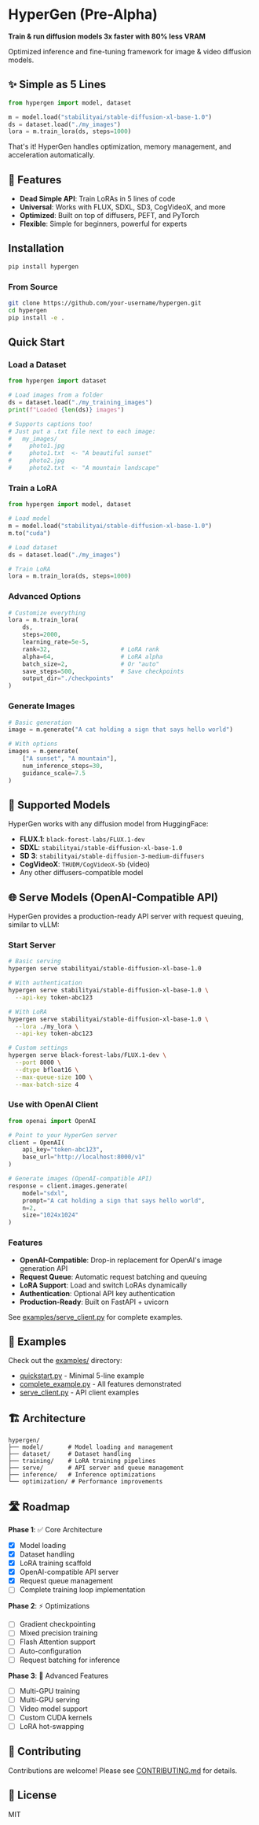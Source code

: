 # HyperGen (Pre-Alpha)

**Train & run diffusion models 3x faster with 80% less VRAM**

Optimized inference and fine-tuning framework for image & video diffusion models.

## ✨ Simple as 5 Lines

```python
from hypergen import model, dataset

m = model.load("stabilityai/stable-diffusion-xl-base-1.0")
ds = dataset.load("./my_images")
lora = m.train_lora(ds, steps=1000)
```

That's it! HyperGen handles optimization, memory management, and acceleration automatically.

## 🚀 Features

- **Dead Simple API**: Train LoRAs in 5 lines of code
- **Universal**: Works with FLUX, SDXL, SD3, CogVideoX, and more
- **Optimized**: Built on top of diffusers, PEFT, and PyTorch
- **Flexible**: Simple for beginners, powerful for experts

## Installation

```bash
pip install hypergen
```

### From Source

```bash
git clone https://github.com/your-username/hypergen.git
cd hypergen
pip install -e .
```

## Quick Start

### Load a Dataset

```python
from hypergen import dataset

# Load images from a folder
ds = dataset.load("./my_training_images")
print(f"Loaded {len(ds)} images")

# Supports captions too!
# Just put a .txt file next to each image:
#   my_images/
#     photo1.jpg
#     photo1.txt  <- "A beautiful sunset"
#     photo2.jpg
#     photo2.txt  <- "A mountain landscape"
```

### Train a LoRA

```python
from hypergen import model, dataset

# Load model
m = model.load("stabilityai/stable-diffusion-xl-base-1.0")
m.to("cuda")

# Load dataset
ds = dataset.load("./my_images")

# Train LoRA
lora = m.train_lora(ds, steps=1000)
```

### Advanced Options

```python
# Customize everything
lora = m.train_lora(
    ds,
    steps=2000,
    learning_rate=5e-5,
    rank=32,                    # LoRA rank
    alpha=64,                   # LoRA alpha
    batch_size=2,               # Or "auto"
    save_steps=500,             # Save checkpoints
    output_dir="./checkpoints"
)
```

### Generate Images

```python
# Basic generation
image = m.generate("A cat holding a sign that says hello world")

# With options
images = m.generate(
    ["A sunset", "A mountain"],
    num_inference_steps=30,
    guidance_scale=7.5
)
```

## 🎯 Supported Models

HyperGen works with any diffusion model from HuggingFace:

- **FLUX.1**: `black-forest-labs/FLUX.1-dev`
- **SDXL**: `stabilityai/stable-diffusion-xl-base-1.0`
- **SD 3**: `stabilityai/stable-diffusion-3-medium-diffusers`
- **CogVideoX**: `THUDM/CogVideoX-5b` (video)
- Any other diffusers-compatible model

## 🌐 Serve Models (OpenAI-Compatible API)

HyperGen provides a production-ready API server with request queuing, similar to vLLM:

### Start Server

```bash
# Basic serving
hypergen serve stabilityai/stable-diffusion-xl-base-1.0

# With authentication
hypergen serve stabilityai/stable-diffusion-xl-base-1.0 \
  --api-key token-abc123

# With LoRA
hypergen serve stabilityai/stable-diffusion-xl-base-1.0 \
  --lora ./my_lora \
  --api-key token-abc123

# Custom settings
hypergen serve black-forest-labs/FLUX.1-dev \
  --port 8000 \
  --dtype bfloat16 \
  --max-queue-size 100 \
  --max-batch-size 4
```

### Use with OpenAI Client

```python
from openai import OpenAI

# Point to your HyperGen server
client = OpenAI(
    api_key="token-abc123",
    base_url="http://localhost:8000/v1"
)

# Generate images (OpenAI-compatible API)
response = client.images.generate(
    model="sdxl",
    prompt="A cat holding a sign that says hello world",
    n=2,
    size="1024x1024"
)
```

### Features

- **OpenAI-Compatible**: Drop-in replacement for OpenAI's image generation API
- **Request Queue**: Automatic request batching and queuing
- **LoRA Support**: Load and switch LoRAs dynamically
- **Authentication**: Optional API key authentication
- **Production-Ready**: Built on FastAPI + uvicorn

See [examples/serve_client.py](examples/serve_client.py) for complete examples.

## 📖 Examples

Check out the [examples/](examples/) directory:

- [quickstart.py](examples/quickstart.py) - Minimal 5-line example
- [complete_example.py](examples/complete_example.py) - All features demonstrated
- [serve_client.py](examples/serve_client.py) - API client examples

## 🏗️ Architecture

```
hypergen/
├── model/       # Model loading and management
├── dataset/     # Dataset handling
├── training/    # LoRA training pipelines
├── serve/       # API server and queue management
├── inference/   # Inference optimizations
└── optimization/ # Performance improvements
```

## 🛣️ Roadmap

**Phase 1**: ✅ Core Architecture
- [x] Model loading
- [x] Dataset handling
- [x] LoRA training scaffold
- [x] OpenAI-compatible API server
- [x] Request queue management
- [ ] Complete training loop implementation

**Phase 2**: ⚡ Optimizations
- [ ] Gradient checkpointing
- [ ] Mixed precision training
- [ ] Flash Attention support
- [ ] Auto-configuration
- [ ] Request batching for inference

**Phase 3**: 🚀 Advanced Features
- [ ] Multi-GPU training
- [ ] Multi-GPU serving
- [ ] Video model support
- [ ] Custom CUDA kernels
- [ ] LoRA hot-swapping

## 🤝 Contributing

Contributions are welcome! Please see [CONTRIBUTING.md](CONTRIBUTING.md) for details.

## 📄 License

MIT
